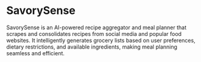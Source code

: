 # SavorySense
SavorySense is an AI-powered recipe aggregator and meal planner that scrapes and consolidates recipes from social media and popular food websites. It intelligently generates grocery lists based on user preferences, dietary restrictions, and available ingredients, making meal planning seamless and efficient.
